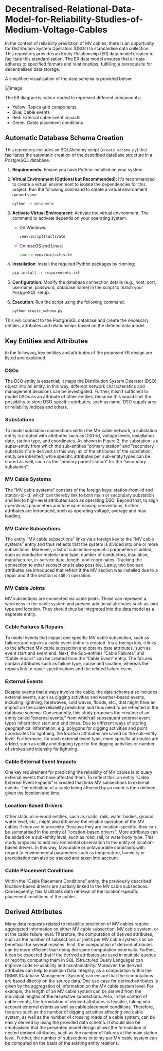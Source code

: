 # Decentralised-Relational-Data-Model-for-Reliability-Studies-of-Medium-Voltage-Cables

In the context of reliability prediction of MV cables, there is an opportunity for Distribution System Operators (DSOs) to standardise data collection. This repository provides an Entity-Relationship (ER) data model created to facilitate this standardisation. The ER data model ensures that all data adheres to specified formats and relationships, fulfilling a prerequisite for decentralised data storage.

A simplified visualisation of the data schema is provided below: 

![image](https://github.com/H2020-InnoCyPES-ITN/Decentralised-Relational-Data-Model-for-Reliability-Studies-of-Medium-Voltage-Cables/assets/101191232/c25c021a-8931-4b33-aaed-9b638c2c58ba)


The ER diagram is colour-coded to represent different components:

- Yellow: Topics grid components
- Blue: Cable events
- Red: External cable event impacts
- Green: Cable placement conditions

## Automatic Database Schema Creation 

This repository includes an SQLAlchemy script (`create_schema.py`) that facilitates the automatic creation of the described database structure in a PostgreSQL database.

1. **Requirements**: Ensure you have Python installed on your system.
2.  **Virtual Environment (Optional but Recommended)**: It's recommended to create a virtual environment to isolate the dependencies for this project. Run the following command to create a virtual environment named `venv`:
     ```bash
     python -m venv venv
     ```
3. **Activate Virtual Environment**: Activate the virtual environment. The command to activate depends on your operating system:

   - On Windows:

     ```bash
     venv\Scripts\activate
     ```

   - On macOS and Linux:

     ```bash
     source venv/bin/activate
     ```
4. **Installation**: Install the required Python packages by running:

     ```bash
     pip install -r requirements.txt
     ```
6. **Configuration**: Modify the database connection details (e.g., host, port, username, password, database name) in the script to match your PostgreSQL setup.

7. **Execution**: Run the script using the following command:

   ```bash
   python create_schema.py
   ```
   
This will connect to the PostgreSQL database and create the necessary entities, attributes and relationships based on the defined data model.

## Key Entities and Attributes

In the following, key entities and attributes of the proposed ER design are listed and explained.

### DSOs
The DSO entity is essential; it maps the Distribution System Operator (DSO) object into an entity, in this way, different network characteristics and management decisions can be investigated. Further, it isn’t sufficient to model DSOs as an attribute of other entities, because this would limit the possibility to store DSO-specific attributes, such as name, DSO supply area or reliability indices and others. 

### Substations
To model substation connections within the MV cable network, a substation entity is created with attributes such as DSO-id, voltage levels, installation date, station type, and coordinates. As shown in Figure 2, the substation is a super-entity from which the sub-entities ”primary station” and ”secondary substation” are derived. In this way, all of the attributes of the substation entity are inherited, while specific attributes per sub-entity types can be stored as well, such as the ”primary parent station” for the ”secondary substation”.

### MV Cable Systems
The ”MV cable systems” consists of the foreign keys: station-from-id and station-to-id, which can thereby link to both main or secondary substation and link to high-level attributes such as operating DSO. Beyond that, to align operational parameters and to ensure naming conventions, further attributes are introduced, such as operating voltage, average and max loading.

### MV Cable Subsections
The entity ”MV cable subsections” links via a foreign key to the ”MV cable systems” entity and thus reflects that the system is divided into one or more subsections. Moreover, a list of subsection-specific parameters
is added, such as conductor material and type, number of conductors, insulation, manufacturer, in-service date, length, and coordinates. Tracking the connection to other subsections is also possible. Lastly, two boolean attributes are introduced that reflect if the MV section was installed due to a repair and if the section is still in operation.

### MV Cable Joints
MV subsections are connected via cable joints. These can represent a weakness in the cable system and present additional attributes such as joint type and location. They should thus be integrated into the data model as a separate entity.

### Cable Failures & Repairs
To model events that impact one specific MV cable subsection, such as failures and repairs a cable event entity is created. Via a foreign key, it links to the affected MV cable subsection and obtains date attributes, such as event start and event end. Next, the Sub-entities ”Cable Failures” and ”Cable repairs” can be created from the ”Cable Event” entity. The failures contain attributes such as failure type, cause and location, whereas the repairs link to repair specifications and the related failure event.

### External Events
Despite events that always involve the cable, the data schema also includes external events, such as digging activities and weather-based events, including lightning, heatwaves, cold waves, floods, etc., that might have an impact on the cable reliability prediction and thus need to be reflected in the database schema. Consequently, this study proposes the creation of an entity called ”external events,” from which all subsequent external event types inherit
their start and end times. Due to different ways of storing geographical information, e.g. polygons for digging activities and point coordinates for lightning, the location attributes are saved on the sub-entity level. Furthermore, for each external event type, more specific attributes are added, such as utility and digging type for the digging activities or number of strokes and intensity for lightning. 

### Cable External Event Impacts
One key requirement for predicting the reliability of MV cables is to query external events that have affected them. To reflect this, an entity ”Cable External Event Impacts” is created that links MV subsections to external events. The definition of a cable being affected by an event is then defined, given the location and time.

### Location-Based Drivers
Other static mini-world entities, such as roads, rails, water bodies, ground water level, etc., might also influence the reliable operation of the MV cables if they are in proximity. Because they are location-specific, they can be summarised in the entity of ”location-based drivers”. More attributes can be added on a sub-entity level, such as road, rail, or waterbody type. This study proposes to add environmental observation to the entity of location-based
drivers. In this way, favourable or unfavourable conditions with regard to environmental parameters such as temperature, humidity or precipitation can also be tracked and taken into account 

### Cable Placement Conditions
Within the ”Cable Placement Conditions” entity, the previously described location-based drivers are spatially linked to the MV cable subsections. Consequently, this facilitates data retrieval of the location-specific placement conditions of the cables.

## Derived Attributes

Many data requests related to reliability prediction of MV cables require aggregated information on either MV cable subsection, MV cable system, or at the cable failure level. Therefore, the computation of derived attributes, such as the number of subsections or joints per MV cable system, can be beneficial for several reasons. First, the computation of derived attributes can be more efficient than doing the same computation externally. Further, it can be expected that if the derived attributes are used in multiple queries or reports, computing them in SQL (Structured Query Language) can improve code re-usability and maintainability. Moreover, the derived attributes can help to maintain Data integrity, as a computation within the DBMS (Database Management System) can ensure that the computations are based directly on the source data. One use case for derived attributes is given by  the aggregation of information on the MV cable system level. For example, the length of an MV cable system can be derived from the individual lengths of the respective subsections. Also, in the context of cable events, the formulation of derived attributes is feasible, taking into account external events as well as cable placement conditions. Therefore, features such as the number of digging activities affecting one cable system, as well as the number of crossing roads of a cable system, can be easily derived by using the provided data schema. It should also be emphasised that the presented model design allows the formulation of nested derived attributes, such as the number of failures at the main station level. 
Further, the number of subsections or joints per MV cable system can be computed on the basis of the existing entity relations.



